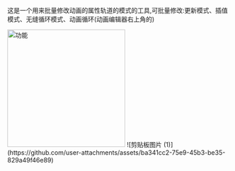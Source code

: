 这是一个用来批量修改动画的属性轨道的模式的工具,可批量修改:更新模式、插值模式、无缝循环模式、动画循环(动画编辑器右上角的)

<img width="266" height="266" alt="功能" src="https://github.com/user-attachments/assets/252ccd4c-1d19-46f9-8043-d7c1ef826e2a" />
![剪贴板图片 (1)](https://github.com/user-attachments/assets/ba341cc2-75e9-45b3-be35-829a49f46e89)


